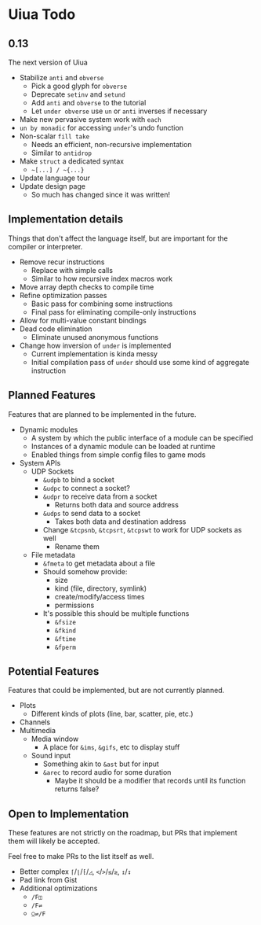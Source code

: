 # Uiua Todo

## 0.13
The next version of Uiua

- Stabilize `anti` and `obverse`
  - Pick a good glyph for `obverse`
  - Deprecate `setinv` and `setund`
  - Add `anti` and `obverse` to the tutorial
  - Let `under obverse` use `un` or `anti` inverses if necessary
- Make new pervasive system work with `each`
- `un by monadic` for accessing `under`'s undo function
- Non-scalar `fill take`
  - Needs an efficient, non-recursive implementation
  - Similar to `antidrop`
- Make `struct` a dedicated syntax
  - `~[...] / ~{...}`
- Update language tour
- Update design page
  - So much has changed since it was written!

## Implementation details
Things that don't affect the language itself, but are important for the compiler or interpreter.

- Remove recur instructions
  - Replace with simple calls
  - Similar to how recursive index macros work
- Move array depth checks to compile time
- Refine optimization passes
  - Basic pass for combining some instructions
  - Final pass for eliminating compile-only instructions
- Allow for multi-value constant bindings
- Dead code elimination
  - Eliminate unused anonymous functions
- Change how inversion of `under` is implemented
  - Current implementation is kinda messy
  - Initial compilation pass of `under` should use some kind of aggregate instruction

## Planned Features
Features that are planned to be implemented in the future.

- Dynamic modules
  - A system by which the public interface of a module can be specified
  - Instances of a dynamic module can be loaded at runtime
  - Enabled things from simple config files to game mods
- System APIs
  - UDP Sockets
    - `&udpb` to bind a socket
    - `&udpc` to connect a socket?
    - `&udpr` to receive data from a socket
      - Returns both data and source address
    - `&udps` to send data to a socket
      - Takes both data and destination address
    - Change `&tcpsnb`, `&tcpsrt`, `&tcpswt` to work for UDP sockets as well
      - Rename them
  - File metadata
    - `&fmeta` to get metadata about a file
    - Should somehow provide:
      - size
      - kind (file, directory, symlink)
      - create/modify/access times
      - permissions
    - It's possible this should be multiple functions
      - `&fsize`
      - `&fkind`
      - `&ftime`
      - `&fperm`

## Potential Features
Features that could be implemented, but are not currently planned.

- Plots
  - Different kinds of plots (line, bar, scatter, pie, etc.)
- Channels
- Multimedia
  - Media window
    - A place for `&ims`, `&gifs`, etc to display stuff
  - Sound input
    - Something akin to `&ast` but for input
    - `&arec` to record audio for some duration
      - Maybe it should be a modifier that records until its function returns false?

## Open to Implementation

These features are not strictly on the roadmap, but PRs that implement them will likely be accepted.

Feel free to make PRs to the list itself as well.

- Better complex `⌈`/`⌊`/`⁅`/`◿`, `<`/`>`/`≤`/`≥`, `↥`/`↧`
- Pad link from Gist
- Additional optimizations
  - `/F◫`
  - `/F⇌`
  - `⍜⇌/F`
